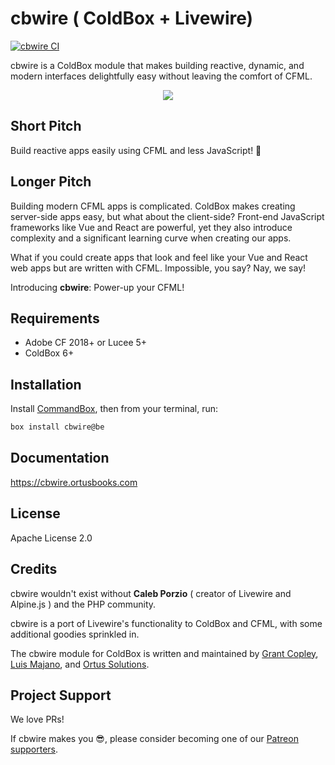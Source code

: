 # cbwire ( ColdBox + Livewire)

[![cbwire CI](https://github.com/coldbox-modules/cbwire/actions/workflows/ci.yml/badge.svg?branch=development)](https://github.com/coldbox-modules/cbwire/actions/workflows/ci.yml)

cbwire is a ColdBox module that makes building reactive, dynamic, and modern interfaces delightfully easy without leaving the comfort of CFML.

<div align="center">
	<img src="https://user-images.githubusercontent.com/1197835/136311530-a9647105-09b8-4c49-8ea0-85cb73714de2.png">
</div>

## Short Pitch

Build reactive apps easily using CFML and less JavaScript! 🎉

## Longer Pitch

Building modern CFML apps is complicated. ColdBox makes creating server-side apps easy, but what about the client-side? Front-end JavaScript frameworks like Vue and React are powerful, yet they also introduce complexity and a significant learning curve when creating our apps.

What if you could create apps that look and feel like your Vue and React web apps but are written with CFML. Impossible, you say? Nay, we say!

Introducing **cbwire**: Power-up your CFML!

## Requirements
* Adobe CF 2018+ or Lucee 5+
* ColdBox 6+

## Installation

Install [CommandBox](https://www.ortussolutions.com/products/commandbox), then from your terminal, run:

```bash
box install cbwire@be
```

## Documentation

https://cbwire.ortusbooks.com

## License

Apache License 2.0

## Credits

cbwire wouldn't exist without **Caleb Porzio** ( creator of Livewire and Alpine.js ) and the PHP community. 

cbwire is a port of Livewire's functionality to ColdBox and CFML, with some additional goodies sprinkled in.

The cbwire module for ColdBox is written and maintained by [Grant Copley](https://twitter.com/grantcopley), [Luis Majano](https://twitter.com/lmajano), and [Ortus Solutions](https://www.ortussolutions.com/).

## Project Support

We love PRs!

If cbwire makes you 😎, please consider becoming one of our [Patreon supporters](https://www.patreon.com/ortussolutions).
